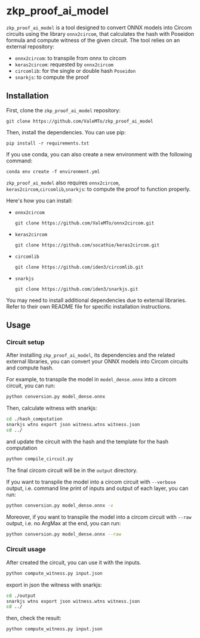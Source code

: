 # zkp_proof_ai_model

`zkp_proof_ai_model` is a tool designed to convert ONNX models into Circom circuits using the library `onnx2circom`, that calculates the hash with Poseidon formula and compute witness of the given circuit.
The tool relies on an external repository: 
- `onnx2circom`: to transpile from onnx to circom
- `keras2circom`: requested by `onnx2circom`
- `circomlib`: for the single or double hash `Poseidon`
- `snarkjs`: to compute the proof

## Installation
First, clone the `zkp_proof_ai_model` repository:

```
git clone https://github.com/ValeMTo/zkp_proof_ai_model
```

Then, install the dependencies. You can use pip:

```
pip install -r requirements.txt
```

If you use conda, you can also create a new environment with the following command:

```
conda env create -f environment.yml
```

`zkp_proof_ai_model` also requires `onnx2circom`, `keras2circom`,`circomlib`,`snarkjs`: to compute the proof  to function properly.

Here's how you can install:
- `onnx2circom`
    ```
    git clone https://github.com/ValeMTo/onnx2circom.git
    ```

- `keras2circom`
    ```
    git clone https://github.com/socathie/keras2circom.git
    ```

- `circomlib`
    ```
    git clone https://github.com/iden3/circomlib.git
    ```

- `snarkjs`
    ```
    git clone https://github.com/iden3/snarkjs.git
    ```

You may need to install additional dependencies due to external libraries. Refer to their own README file for specific installation instructions.

## Usage
### Circuit setup
After installing `zkp_proof_ai_model`, its dependencies and the related external libraries, you can convert your ONNX models into Circom circuits and compute hash.

For example, to transpile the model in `model_dense.onnx` into a circom circuit, you can run:

```bash
python conversion.py model_dense.onnx
```
Then, calculate witness with snarkjs:

```bash
cd ./hash_computation
snarkjs wtns export json witness.wtns witness.json
cd ../
```
and update the circuit with the hash and the template for the hash computation

```bash
python compile_circuit.py
```

The final circom circuit will be in the `output` directory.

If you want to transpile the model into a circom circuit with `--verbose` output, i.e. command line print of inputs and output of each layer, you can run:

```bash
python conversion.py model_dense.onnx -v
```

Moreover, if you want to transpile the model into a circom circuit with `--raw` output, i.e. no ArgMax at the end, you can run:

```bash
python conversion.py model_dense.onnx --raw
```

### Circuit usage
After created the circuit, you can use it with the inputs. 

```bash
python compute_witness.py input.json
```
export in json the witness with snarkjs:

```bash
cd ./output
snarkjs wtns export json witness.wtns witness.json
cd ../
```
then, check the result:

```bash
python compute_witness.py input.json
```